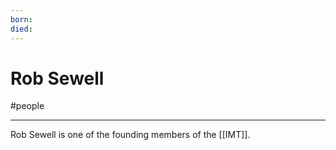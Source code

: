 ```yaml
---
born: 
died: 
---
```

# Rob Sewell
#people 

---
Rob Sewell is one of the founding members of the [[IMT]]. 